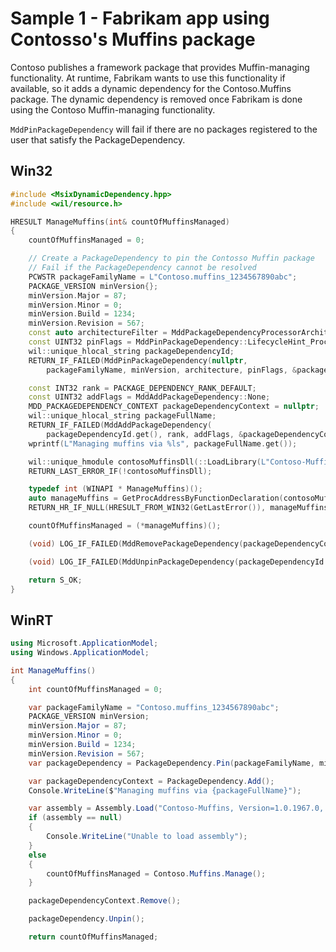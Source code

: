 # Sample 1 - Fabrikam app using Contosso's Muffins package

Contoso publishes a framework package that provides Muffin-managing functionality. At runtime, Fabrikam wants to use this functionality if available, so it adds a dynamic dependency for the Contoso.Muffins package. The dynamic dependency is removed once Fabrikam is done using the Contoso Muffin-managing functionality.

```MddPinPackageDependency``` will fail if there are no packages registered to the user that satisfy the PackageDependency.

## Win32

```c++
#include <MsixDynamicDependency.hpp>
#include <wil/resource.h>

HRESULT ManageMuffins(int& countOfMuffinsManaged)
{
    countOfMuffinsManaged = 0;

    // Create a PackageDependency to pin the Contosso Muffin package
    // Fail if the PackageDependency cannot be resolved
    PCWSTR packageFamilyName = L"Contoso.muffins_1234567890abc";
    PACKAGE_VERSION minVersion{};
    minVersion.Major = 87;
    minVersion.Minor = 0;
    minVersion.Build = 1234;
    minVersion.Revision = 567;
    const auto architectureFilter = MddPackageDependencyProcessorArchitectures::None;
    const UINT32 pinFlags = MddPinPackageDependency::LifecycleHint_Process;
    wil::unique_hlocal_string packageDependencyId;
    RETURN_IF_FAILED(MddPinPackageDependency(nullptr,
        packageFamilyName, minVersion, architecture, pinFlags, &packageDependencyId));

    const INT32 rank = PACKAGE_DEPENDENCY_RANK_DEFAULT;
    const UINT32 addFlags = MddAddPackageDependency::None;
    MDD_PACKAGEDEPENDENCY_CONTEXT packageDependencyContext = nullptr;
    wil::unique_hlocal_string packageFullName;
    RETURN_IF_FAILED(MddAddPackageDependency(
        packageDependencyId.get(), rank, addFlags, &packageDependencyContext , &packageFullName));
    wprintf(L"Managing muffins via %ls", packageFullName.get());

    wil::unique_hmodule contosoMuffinsDll(::LoadLibrary(L"Contoso-Muffins"));
    RETURN_LAST_ERROR_IF(!contosoMuffinsDll);

    typedef int (WINAPI * ManageMuffins)();
    auto manageMuffins = GetProcAddressByFunctionDeclaration(contosoMuffinsDll, ManageMuffins);
    RETURN_HR_IF_NULL(HRESULT_FROM_WIN32(GetLastError()), manageMuffins);

    countOfMuffinsManaged = (*manageMuffins)();

    (void) LOG_IF_FAILED(MddRemovePackageDependency(packageDependencyContext));

    (void) LOG_IF_FAILED(MddUnpinPackageDependency(packageDependencyId.get()));

    return S_OK;
}
```

## WinRT

```c#
using Microsoft.ApplicationModel;
using Windows.ApplicationModel;

int ManageMuffins()
{
    int countOfMuffinsManaged = 0;

    var packageFamilyName = "Contoso.muffins_1234567890abc";
    PACKAGE_VERSION minVersion;
    minVersion.Major = 87;
    minVersion.Minor = 0;
    minVersion.Build = 1234;
    minVersion.Revision = 567;
    var packageDependency = PackageDependency.Pin(packageFamilyName, minVersion, null);

    var packageDependencyContext = PackageDependency.Add();
    Console.WriteLine($"Managing muffins via {packageFullName}");

    var assembly = Assembly.Load("Contoso-Muffins, Version=1.0.1967.0, Culture=neutral, PublicKeyToken=8744b20f8da049e3");
    if (assembly == null)
    {
        Console.WriteLine("Unable to load assembly");
    }
    else
    {
        countOfMuffinsManaged = Contoso.Muffins.Manage();
    }

    packageDependencyContext.Remove();

    packageDependency.Unpin();

    return countOfMuffinsManaged;
```
